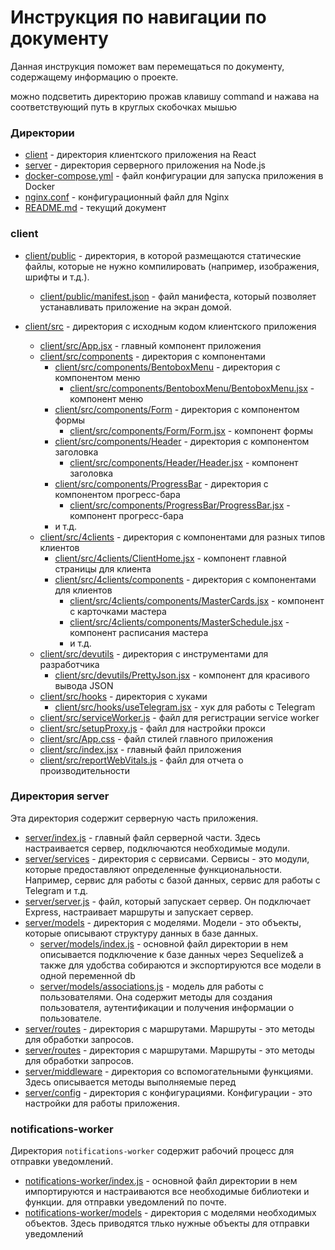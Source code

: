 # Инструкция по навигации по документу

Данная инструкция поможет вам перемещаться по документу, содержащему информацию о проекте.

можно подсветить директорию прожав клавишу command и нажава на соответствующий путь в круглых скобочках мышью

### Директории

- [client](client) - директория клиентского приложения на React
- [server](server) - директория серверного приложения на Node.js
- [docker-compose.yml](docker-compose.yml) - файл конфигурации для запуска приложения в Docker
- [nginx.conf](nginx.conf) - конфигурационный файл для Nginx
- [README.md](README.md) - текущий документ


### client

- [client/public](client/public) - директория, в которой размещаются статические файлы, которые не нужно компилировать (например, изображения, шрифты и т.д.).
  - [client/public/manifest.json](client/public/manifest.json) - файл манифеста, который позволяет устанавливать приложение на экран домой.

- [client/src](client/src) - директория с исходным кодом клиентского приложения
  - [client/src/App.jsx](client/src/App.jsx) - главный компонент приложения
  - [client/src/components](client/src/components) - директория с компонентами
    - [client/src/components/BentoboxMenu](client/src/components/BentoboxMenu) - директория с компонентом меню
      - [client/src/components/BentoboxMenu/BentoboxMenu.jsx](client/src/components/BentoboxMenu/BentoboxMenu.jsx) - компонент меню
    - [client/src/components/Form](client/src/components/Form) - директория с компонентом формы
      - [client/src/components/Form/Form.jsx](client/src/components/Form/Form.jsx) - компонент формы
    - [client/src/components/Header](client/src/components/Header) - директория с компонентом заголовка
      - [client/src/components/Header/Header.jsx](client/src/components/Header/Header.jsx) - компонент заголовка
    - [client/src/components/ProgressBar](client/src/components/ProgressBar) - директория с компонентом прогресс-бара
      - [client/src/components/ProgressBar/ProgressBar.jsx](client/src/components/ProgressBar/ProgressBar.jsx) - компонент прогресс-бара
    - и т.д.
  - [client/src/4clients](client/src/4clients) - директория с компонентами для разных типов клиентов
    - [client/src/4clients/ClientHome.jsx](client/src/4clients/ClientHome.jsx) - компонент главной страницы для клиента
    - [client/src/4clients/components](client/src/4clients/components) - директория с компонентами для клиентов
      - [client/src/4clients/components/MasterCards.jsx](client/src/4clients/components/MasterCards.jsx) - компонент с карточками мастера
      - [client/src/4clients/components/MasterSchedule.jsx](client/src/4clients/components/MasterSchedule.jsx) - компонент расписания мастера
      - и т.д.
  - [client/src/devutils](client/src/devutils) - директория с инструментами для разработчика
    - [client/src/devutils/PrettyJson.jsx](client/src/devutils/PrettyJson.jsx) - компонент для красивого вывода JSON
  - [client/src/hooks](client/src/hooks) - директория с хуками
    - [client/src/hooks/useTelegram.jsx](client/src/hooks/useTelegram.jsx) - хук для работы с Telegram
  - [client/src/serviceWorker.js](client/src/serviceWorker.js) - файл для регистрации service worker
  - [client/src/setupProxy.js](client/src/setupProxy.js) - файл для настройки прокси
  - [client/src/App.css](client/src/App.css) - файл стилей главного приложения
  - [client/src/index.jsx](client/src/index.jsx) - главный файл приложения
  - [client/src/reportWebVitals.js](client/src/reportWebVitals.js) - файл для отчета о производительности


### Директория server

Эта директория содержит серверную часть приложения.

- [server/index.js](server/index.js) - главный файл серверной части. Здесь настраивается сервер, подключаются необходимые модули.
- [server/services](server/middleware) - директория с сервисами. Сервисы - это модули, которые предоставляют определенные функциональности. Например, сервис для работы с базой данных, сервис для работы с Telegram и т.д.
- [server/server.js](server/server.js) - файл, который запускает сервер. Он подключает Express, настраивает маршруты и запускает сервер.
- [server/models](server/models) - директория с моделями. Модели - это объекты, которые описывают структуру данных в базе данных.
  - [server/models/index.js](server/models/index.js) - основной файл директории в нем описывается подключение к базе данных через Sequelize& а также для удобства собираются и экспортируются все модели в одной переменной db
  - [server/models/associations.js](server/models/associations.js) - модель для работы с пользователями. Она содержит методы для создания пользователя, аутентификации и получения информации о пользователе.
- [server/routes](server/routes) - директория с маршрутами. Маршруты - это методы для обработки запросов.
- [server/routes](server/routes) - директория с маршрутами. Маршруты - это методы для обработки запросов.
- [server/middleware](server/middleware) - директория со вспомогательными функциями. Здесь описывается методы выполняемые перед
- [server/config](server/config) - директория с конфигурациями. Конфигурации - это настройки для работы приложения.



### notifications-worker

Директория `notifications-worker` содержит рабочий процесс для отправки уведомлений.

- [notifications-worker/index.js](notifications-worker/index.js) - основной файл директории в нем импортируются и настраиваются все необходимые библиотеки и функции. для отправки уведомлений по почте.
- [notifications-worker/models](notifications-worker/jobs) - директория с моделями необходимых объектов. Здесь приводятся тлько нужные объекты для отправки уведомлений
